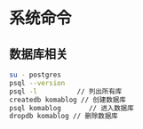 # 系统命令

## 数据库相关

```bash
su - postgres
psql --version
psql -l          // 列出所有库
createdb komablog // 创建数据库
psql komablog       // 进入数据库
dropdb komablog // 删除数据库
```

